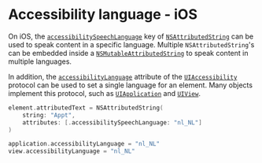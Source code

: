 # Accessibility language - iOS

On iOS, the [`accessibilitySpeechLanguage`](https://developer.apple.com/documentation/foundation/nsattributedstring/key/1620188-accessibilityspeechlanguage) key of [`NSAttributedString`](https://developer.apple.com/documentation/foundation/nsattributedstring) can be used to speak content in a specific language. Multiple `NSAttributedString`'s can be embedded inside a [`NSMutableAttributedString`](https://developer.apple.com/documentation/foundation/nsmutableattributedstring) to speak content in multiple languages.

In addition, the [`accessibilityLanguage`](https://developer.apple.com/documentation/objectivec/nsobject/1615192-accessibilitylanguage) attribute of the [`UIAccessibility`](https://developer.apple.com/documentation/objectivec/nsobject/uiaccessibility) protocol can be used to set a single language for an element. Many objects implement this protocol, such as [`UIApplication`](https://developer.apple.com/documentation/uikit/uiapplication/) and [`UIView`](https://developer.apple.com/documentation/uikit/uiview/).

```swift
element.attributedText = NSAttributedString(
    string: "Appt", 
    attributes: [.accessibilitySpeechLanguage: "nl_NL"]
)

application.accessibilityLanguage = "nl_NL"
view.accessibilityLanguage = "nl_NL"
```
